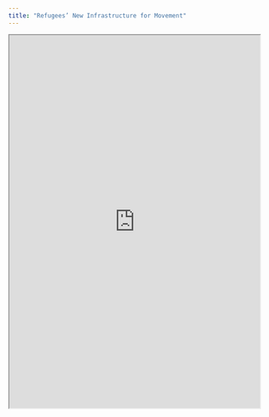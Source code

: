 ```yaml
---
title: "Refugees’ New Infrastructure for Movement"
---
```



<iframe height="750" width="100%" src="https://ewelton.github.io/ktest/wiki.html#Refugees%E2%80%99%20New%20Infrastructure%20for%20Movement"></iframe>

